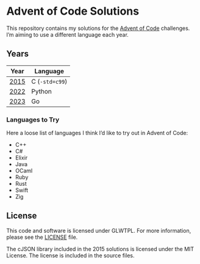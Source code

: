 # Advent of Code Solutions

This repository contains my solutions for the
[Advent of Code](https://adventofcode.com/) challenges. I&rsquo;m aiming to use
a different language each year.

## Years

| Year          | Language       |
| ------------- | -------------- |
| [2015](2015/) | C (`-std=c99`) |
| [2022](2022/) | Python         |
| [2023](2023/) | Go             |

### Languages to Try

Here a loose list of languages I think I’d like to try out in Advent of Code:

- C++
- C#
- Elixir
- Java
- OCaml
- Ruby
- Rust
- Swift
- Zig

## License

This code and software is licensed under GLWTPL. For more information, please
see the [LICENSE](LICENSE) file.

The cJSON library included in the 2015 solutions is licensed under the MIT
License. The license is included in the source files.
